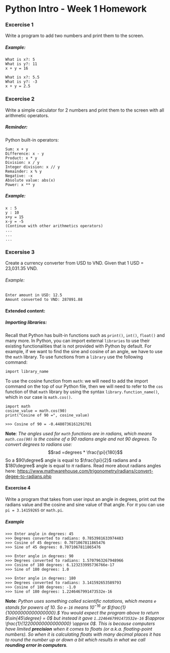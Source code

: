 ﻿# Python Intro - Week 1 Homework
### Excercise 1
Write a program to add two numbers and print them to the screen.
##### Example:
```
What is x?: 5
What is y?: 11
x + y = 16
```
```
What is x?: 5.5
What is y?: -3
x + y = 2.5
```
### Excercise 2
Write a simple calculator for 2 numbers and print them to the screen with all arithmetic operators.
##### Reminder: 
Python built-in operators:
```
Sum: x + y
Difference: x - y
Product: x * y
Division: x / y
Integer division: x // y
Remainder: x % y
Negative: -x
Absolute value: abs(x)
Power: x ** y
```
##### Example:
```
x : 5
y : 10
x+y = 15
x-y = -5
(Continue with other arithmetics operators)
...
...
...
```

### Excersise 3
Create a currency converter from USD to VND. Given that 1 USD = 23,031.35 VND.
###### Example:
```
Enter amount in USD: 12.5
Amount converted to VND: 287891.88
```

#### Extended content:
##### Importing libraries:
Recall that Python has built-in functions such as `print()`, `int()`, `float()` and many more.
In Python, you can import external `libraries` to use their existing functionalities that is not provided with Python by default. For example, if we want to find the sine and cosine of an angle, we have to use the `math` library.
To use functions from a `library` use the following command:
```
import library_name
```
To use the cosine function from `math`: we will need to add the import command on the top of our Python file, then we will need to refer to the `cos` function of that `math` library by using the syntax `library.function_name()`, which in our case is `math.cos()`.
```
import math
cosine_value = math.cos(90)
print("Cosine of 90 =", cosine_value)

>>> Cosine of 90 = -0.4480736161291701
```
**Note**: _The angles used for `math` functions are in radians, which means `math.cos(90)` is the cosine of a 90 radians angle and not 90 degrees. To convert degrees to radians use:_
 $$rad =degrees * \frac{\pi}{180}$$
 So a $90\degree$ angle is equal to $\frac{\pi}{2}$ radians and a $180\degree$ angle is equal to $\pi$ radians.
 Read more about radians angles here: https://www.mathwarehouse.com/trigonometry/radians/convert-degee-to-radians.php

#### Excercise 4
Write a program that takes from user input an angle in degrees, print out the radians value and the cosine and sine value of that angle. For $\pi$ you can use `pi = 3.14159265` or `math.pi`.
##### Example
```
>>> Enter angle in degrees: 45
>>> Degrees converted to radians: 0.7853981633974483
>>> Cosine of 45 degrees: 0.7071067811865476
>>> Sine of 45 degrees: 0.7071067811865476
```
```
>>> Enter angle in degrees: 90
>>> Degrees converted to radians: 1.5707963267948966
>>> Cosine of 180 degrees: 6.123233995736766e-17
>>> Sine of 180 degrees: 1.0
```
```
>>> Enter angle in degrees: 180
>>> Degrees converted to radians: 3.141592653589793
>>> Cosine of 180 degrees: -1.0
>>> Sine of 180 degrees: 1.2246467991473532e-16
```
**Note**: _Python uses something called scientific notations, which means `e` stands for powers of 10. So `e-16` means $10^{-16}$ or $\frac{1}{10000000000000000}.$
You would expect the program above to return $\sin{45\degree} = 0$ but instead it gave `1.2246467991473532e-16` $\approx \frac{1}{12200000000000000} \approx 0$. 
This is because computers have limited **precision** when it comes to floats (or a.k.a. floating-point numbers). So when it is calculating floats with many decimal places it has to round the number up or down a bit which results in what we call **rounding error in computers**._

